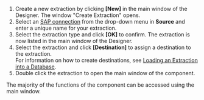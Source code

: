 
1. Create a new extraction by clicking **[New]** in the main window of the Designer. The window "Create Extraction" opens.
2. Select an [SAP connection](./introduction/sap-connection) from the drop-down menu in **Source** and enter a unique name for your extraction.
3. Select the extraction type and click **[OK]** to confirm. The extraction is now listed in the main window of the Designer.
4. Select the extraction and click **[Destination]** to assign a destination to the extraction. <br>
For information on how to create destinations, see [Loading an Extraction into a Database](./getting-started/load-an-extraction-into_database).
5. Double click the extraction to open the main window of the component.

The majority of the functions of the component can be accessed using the main window.<br>
